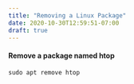 ```yaml
---
title: "Removing a Linux Package"
date: 2020-10-30T12:59:51-07:00
draft: true
---
```


#### Remove a package named htop

```
sudo apt remove htop
```